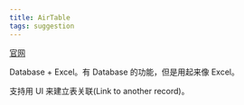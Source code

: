 ```yaml
---
title: AirTable
tags: suggestion
---
```


[官网](https://airtable.com/)

Database + Excel。有 Database 的功能，但是用起来像 Excel。 

支持用 UI 来建立表关联(Link to another record)。